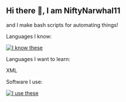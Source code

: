 ## Hi there 👋, I am NiftyNarwhal11
and I make bash scripts for automating things!

Languages I know:

  [![I know these](https://skillicons.dev/icons?i=python,bash,html,php,css,js,java,cpp,sql,lua)](https://skillicons.dev)


Languages I want to learn:

  
  XML


Software I use:


  [![I use these](https://skillicons.dev/icons?i=vscode,blender)](https://skillicons.dev)
<!--
**NiftyNarwhal11/NiftyNarwhal11** is a ✨ _special_ ✨ repository because its `README.md` (this file) appears on your GitHub profile.

Here are some ideas to get you started:

- 🔭 I’m currently working on ...
- 🌱 I’m currently learning ...
- 👯 I’m looking to collaborate on ...
- 🤔 I’m looking for help with ...
- 💬 Ask me about ...
- 📫 How to reach me: ...
- 😄 Pronouns: ...
- ⚡ Fun fact: ...
-->
